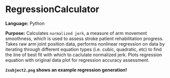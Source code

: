 # RegressionCalculator
**Language:** Python

**Purpose:** Calculates `normalized jerk`, a measure of arm movement smoothness, which is used to assess stroke patient rehabilitation progress. Takes raw arm joint position data, performs nonlinear regression on data by iterating through different equation types (i.e. cubic, quadratic, etc) to find the line of best fit with which to caclulate normalized jerk. Plots regression equation with original data plot for regression accuracy assessment. 

**`2subject2.png` shows an example regression generation!**
